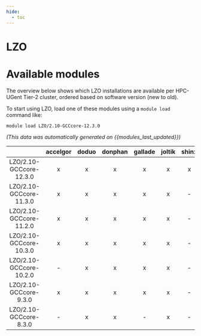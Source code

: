 ```yaml
---
hide:
  - toc
---
```


LZO
===

# Available modules


The overview below shows which LZO installations are available per HPC-UGent Tier-2 cluster, ordered based on software version (new to old).

To start using LZO, load one of these modules using a `module load` command like:

```shell
module load LZO/2.10-GCCcore-12.3.0
```

*(This data was automatically generated on {{modules_last_updated}})*  

| |accelgor|doduo|donphan|gallade|joltik|shinx|skitty|
| :---: | :---: | :---: | :---: | :---: | :---: | :---: | :---: |
|LZO/2.10-GCCcore-12.3.0|x|x|x|x|x|x|x|
|LZO/2.10-GCCcore-11.3.0|x|x|x|x|x|-|-|
|LZO/2.10-GCCcore-11.2.0|x|x|x|x|x|-|-|
|LZO/2.10-GCCcore-10.3.0|x|x|x|x|x|-|-|
|LZO/2.10-GCCcore-10.2.0|-|x|x|x|x|-|-|
|LZO/2.10-GCCcore-9.3.0|x|x|x|x|x|-|-|
|LZO/2.10-GCCcore-8.3.0|-|x|x|-|x|-|-|

